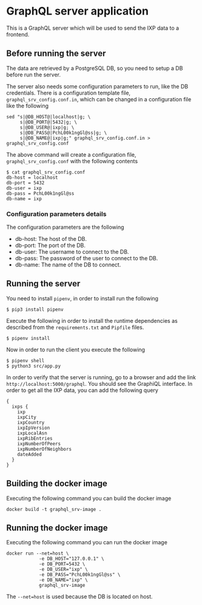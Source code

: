 # GraphQL server application

This is a GraphQL server which will be used to send the IXP data to a frontend.


## Before running the server

The data are retrieved by a PostgreSQL DB, so you need to setup a DB before run the server.

The server also needs some configuration parameters to run, like the DB credentials. There is a configuration template file, `graphql_srv_config.conf.in`, which can be changed in a configuration file like the following

```
sed "s|@DB_HOST@|localhost|g; \
     s|@DB_PORT@|5432|g; \
     s|@DB_USER@|ixp|g; \
     s|@DB_PASS@|PchL00k1ngGl@ss|g; \
     s|@DB_NAME@|ixp|g;" graphql_srv_config.conf.in > graphql_srv_config.conf
```

The above command will create a configuration file, `graphql_srv_config.conf` with the following contents

```
$ cat graphql_srv_config.conf
db-host = localhost
db-port = 5432
db-user = ixp
db-pass = PchL00k1ngGl@ss
db-name = ixp
```


### Configuration parameters details

The configuration parameters are the following

* db-host: The host of the DB.
* db-port: The port of the DB.
* db-user: The username to connect to the DB.
* db-pass: The password of the user to connect to the DB.
* db-name: The name of the DB to connect.


## Running the server

You need to install `pipenv`, in order to install run the following

```
$ pip3 install pipenv
```

Execute the following in order to install the runtime dependencies as described from the `requirements.txt` and `Pipfile` files.

```
$ pipenv install
```

Now in order to run the client you execute the following

```
$ pipenv shell
$ python3 src/app.py

```

In order to verify that the server is running, go to a browser and add the link `http://localhost:5000/graphql`. You should see the GraphiQL interface. In order to get all the IXP data, you can add the following query

```
{
  ixps {
    ixp
    ixpCity
    ixpCountry
    ixpIpVersion
    ixpLocalAsn
    ixpRibEntries
    ixpNumberOfPeers
    ixpNumberOfNeighbors
    dateAdded
  }
}
```


## Building the docker image

Executing the following command you can build the docker image

```
docker build -t graphql_srv-image .
```


## Running the docker image

Executing the following command you can run the docker image

```
docker run --net=host \
            -e DB_HOST="127.0.0.1" \
            -e DB_PORT=5432 \
            -e DB_USER="ixp" \
            -e DB_PASS="PchL00k1ngGl@ss" \
            -e DB_NAME="ixp" \
            graphql_srv-image

```

The `--net=host` is used because the DB is located on host.
